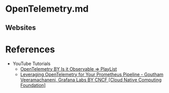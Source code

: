 # OpenTelemetry.md

## Websites


# References

* YouTube Tutorials
  * [OpenTelemetry BY Is it Observable => PlayList](https://www.youtube.com/playlist?list=PL6VBQyIvTlRjAMeeZN5yfD07X8DdYonnI)
  * [Leveraging OpenTelemetry for Your Prometheus Pipeline - Goutham Veeramachaneni, Grafana Labs BY CNCF [Cloud Native Computing Foundation]](https://www.youtube.com/watch?v=00_q36LI_Wk)
